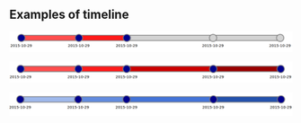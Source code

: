## Examples of timeline

![Timeline](timeline.png)

![Timeline](timeline2.png)

![Timeline](timeline3.png)

